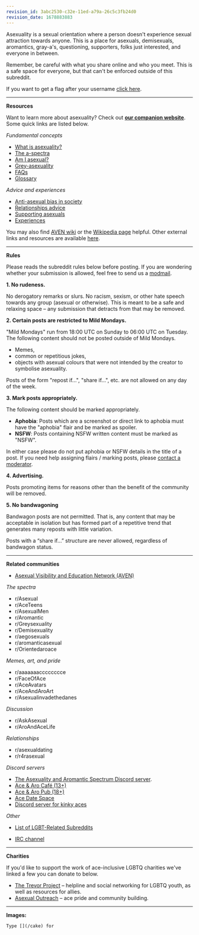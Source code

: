 ```yaml
---
revision_id: 3abc2530-c32e-11ed-a79a-26c5c3fb24d0
revision_date: 1678883883
---
```


Asexuality is a sexual orientation where a person doesn't experience sexual attraction towards anyone. This is a place for asexuals, demisexuals, aromantics, gray-a's, questioning, supporters, folks just interested, and everyone in between.

Remember, be careful with what you share online and who you meet. This is a safe space for everyone, but that can't be enforced outside of this subreddit.

If you want to get a flag after your username [click here](https://www.reddit.com/r/asexuality/wiki/flair_guide).

---
**Resources**

Want to learn more about asexuality? Check out [**our companion website**](https://www.asexuality-handbook.com/home.html). Some quick links are listed below.

*Fundamental concepts*

* [What is asexuality?](https://www.asexuality-handbook.com/what-is-asexuality.html)
* [The a-spectra](https://www.asexuality-handbook.com/the-a-spectra.html)
* [Am I asexual?](https://www.asexuality-handbook.com/faq/am-i-asexual.html)
* [Grey-asexuality](https://www.asexuality-handbook.com/grey-asexuality.html)
* [FAQs](https://www.asexuality-handbook.com/faq.html)
* [Glossary](https://www.asexuality-handbook.com/glossary.html)

*Advice and experiences*

* [Anti-asexual bias in society](https://www.asexuality-handbook.com/anti-asexual-bias.html)
* [Relationships advice](https://www.asexuality-handbook.com/relationships.html)
* [Supporting asexuals](https://www.asexuality-handbook.com/faq/how-can-i-support-asexuals.html)
* [Experiences](https://www.asexuality-handbook.com/experiences.html)

You may also find [AVEN wiki](http://www.asexuality.org/wiki/index.php?title=Main_Page) or the [Wikipedia page](http://en.wikipedia.org/wiki/Asexuality) helpful. Other external links and resources are available [here](https://www.reddit.com/r/asexuality/wiki/external_links).

---
**Rules**

Please reads the subreddit rules below before posting. If you are wondering whether your submission is allowed, feel free to send us a [modmail](https://www.reddit.com/message/compose?to=%2Fr%2Fasexuality).

**1. No rudeness.**

No derogatory remarks or slurs. No racism, sexism, or other hate speech towards any group (asexual or otherwise). This is meant to be a safe and relaxing space – any submission that detracts from that may be removed.

**2. Certain posts are restricted to Mild Mondays.**

"Mild Mondays" run from 18:00 UTC on Sunday to 06:00 UTC on Tuesday. The following content should not be posted outside of Mild Mondays.

* Memes,
* common or repetitious jokes,
* objects with asexual colours that were not intended by the creator to symbolise asexuality.

Posts of the form "repost if...", "share if...", etc. are not allowed on any day of the week.

**3. Mark posts appropriately.**

The following content should be marked appropriately.

* **Aphobia**: Posts which are a screenshot or direct link to aphobia must have the "aphobia" flair and be marked as spoiler.
* **NSFW**: Posts containing NSFW written content must be marked as "NSFW".

In either case please do not put aphobia or NSFW details in the title of a post. If you need help assigning flairs / marking posts, please [contact a moderator](https://www.reddit.com/message/compose?to=%2Fr%2Fasexuality).

**4. Advertising.**

Posts promoting items for reasons other than the benefit of the community will be removed.

**5. No bandwagoning**

Bandwagon posts are not permitted. That is, any content that may be acceptable in isolation but has formed part of a repetitive trend that generates many reposts with little variation. 

Posts with a “share if…” structure are never allowed, regardless of bandwagon status.

---

**Related communities**

* [Asexual Visibility and Education Network (AVEN)](http://asexuality.org/)

*The spectra*

* r/Asexual
* r/AceTeens
* r/AsexualMen
* r/Aromantic
* r/Greysexuality
* r/Demisexuality
* r/aegosexuals
* r/aromanticasexual
* r/Orientedaroace

*Memes, art, and pride*

* r/aaaaaaacccccccce
* r/FaceOfAce
* r/AceAvatars
* r/AceAndAroArt
* r/Asexualinvadethedanes

*Discussion*

* r/AskAsexual
* r/AroAndAceLife

*Relationships*

* r/asexualdating
* r/r4rasexual

*Discord servers*

* [The Asexuality and Aromantic Spectrum Discord server](https://discord.gg/geAfFkn).
* [Ace &amp; Aro Café (13+)](https://discord.gg/HdUMDNC)
* [Ace &amp; Aro Pub (18+)](https://discord.gg/rj6WrzVwsU)
* [Ace Date Space](https://discord.gg/acedatespace)
* [Discord server for kinky aces](https://www.reddit.com/r/asexuality/comments/awy28r/new_discord_server_for_kinky_ace_people/)

*Other*

* [List of LGBT-Related Subreddits](http://www.reddit.com/r/lgbt/wiki/related)

* [IRC channel](http://irc.netsplit.de/channels/details.php?room=%23%23asexuality&amp;net=freenode)

---
**Charities**

If you'd like to support the work of ace-inclusive LGBTQ charities we've linked a few you can donate to below.

* [The Trevor Project](https://www.thetrevorproject.org/) – helpline and social networking for LGBTQ youth, as well as resources for allies.
* [Asexual Outreach](https://asexualoutreach.org/) – ace pride and community building.

---
**Images:**

    Type [](/cake) for

[](/cake)